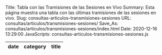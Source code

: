 Title: Tabla con las Tramisiones de las Sesiones en Vivo
Summary: Esta página muestra una tabla con las últimas tramisiones de las sesiones en vivo.
Slug: consultas-articulos-transmisiones-sesiones
URL: consultas/articulos/transmisiones-sesiones/
Save_As: consultas/articulos/transmisiones-sesiones/index.html
Date: 2020-12-16 13:29:00
JavaScripts: consultas-articulos-transmisiones-sesiones.js


<table id="articulosTransmisionesSesiones" class="table" style="width:100%">
<thead>
<th>date</th>
<th>category</th>
<th>title</th>
</thead>
</table>

